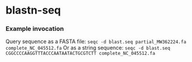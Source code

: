 # blastn-seq

### Example invocation
Query sequence as a FASTA file: ```seqc -d blast.seq partial_MW362224.fa complete_NC_045512.fa```
Or as a string sequence: ```seqc -d blast.seq CGGCCCCAAGGTTTACCCAATAATACTGCGTCTT complete_NC_045512.fa```
